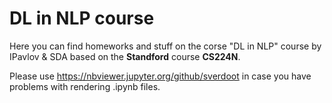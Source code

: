 # DL in NLP course

Here you can find homeworks and stuff on the corse "DL in NLP" course by IPavlov & SDA based on the **Standford** course **CS224N**.

Please use https://nbviewer.jupyter.org/github/sverdoot in case you have problems with rendering .ipynb files. 

